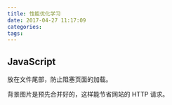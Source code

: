 ```yaml
---
title: 性能优化学习
date: 2017-04-27 11:17:09
categories:
tags:
---
```


## JavaScript

放在文件尾部，防止阻塞页面的加载。

<!-- TODO: 如何阻塞页面，如何解决 -->

背景图片是预先合并好的，这样能节省网站的 HTTP 请求。
